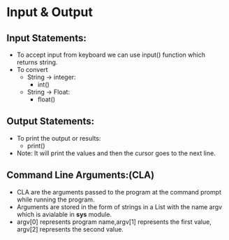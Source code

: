 # Input & Output

## Input Statements:
*  To accept input from keyboard we can use input() function which returns string.
*  To convert
   *  String -> integer:
      *  int()
   * String -> Float:
     * float()

## Output Statements:
* To print the output or results:
  * print()
* Note: It will print the values and then the cursor goes to the next line.

## Command Line Arguments:(CLA)

* CLA are the arguments passed to the program at the command prompt while running the program.
* Arguments are stored in the form of strings in a List with the name argv which is avialable in **sys** module.
* argv[0] represents program name,argv[1] represents the first value, argv[2] represents the second value.